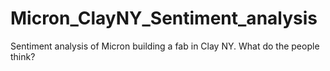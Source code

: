 # Micron_ClayNY_Sentiment_analysis
Sentiment analysis of Micron building a fab in Clay NY.  What do the people think?
